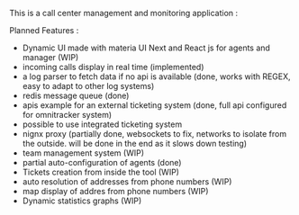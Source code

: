 This is a call center management and monitoring application : 

Planned Features :
  - Dynamic UI made with materia UI Next and React js for agents and manager (WIP)
  - incoming calls display in real time (implemented)
  - a log parser to fetch data if no api is available (done, works with REGEX, easy to adapt to other log systems)
  - redis message queue (done)
  - apis example for an external ticketing system (done, full api configured for omnitracker system)
  - possible to use integrated ticketing system 
  - nignx proxy (partially done, websockets to fix, networks to isolate from the outside. will be done in the end as it slows down testing)
  - team management system (WIP)
  - partial auto-configuration of agents (done)
  - Tickets creation from inside the tool (WIP)
  - auto resolution of addresses from phone numbers (WIP)
  - map display of addres from phone numbers (WIP)
  - Dynamic statistics graphs (WIP)  
  
  
  


